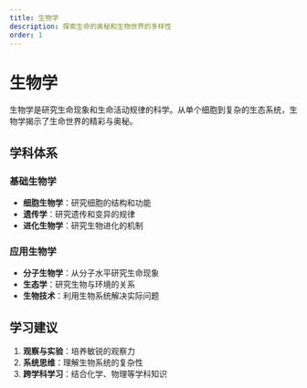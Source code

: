 ```yaml
---
title: 生物学
description: 探索生命的奥秘和生物世界的多样性
order: 1
---
```


# 生物学

生物学是研究生命现象和生命活动规律的科学。从单个细胞到复杂的生态系统，生物学揭示了生命世界的精彩与奥秘。

## 学科体系

### 基础生物学
- **细胞生物学**：研究细胞的结构和功能
- **遗传学**：研究遗传和变异的规律
- **进化生物学**：研究生物进化的机制

### 应用生物学
- **分子生物学**：从分子水平研究生命现象
- **生态学**：研究生物与环境的关系
- **生物技术**：利用生物系统解决实际问题

## 学习建议
1. **观察与实验**：培养敏锐的观察力
2. **系统思维**：理解生物系统的复杂性
3. **跨学科学习**：结合化学、物理等学科知识
